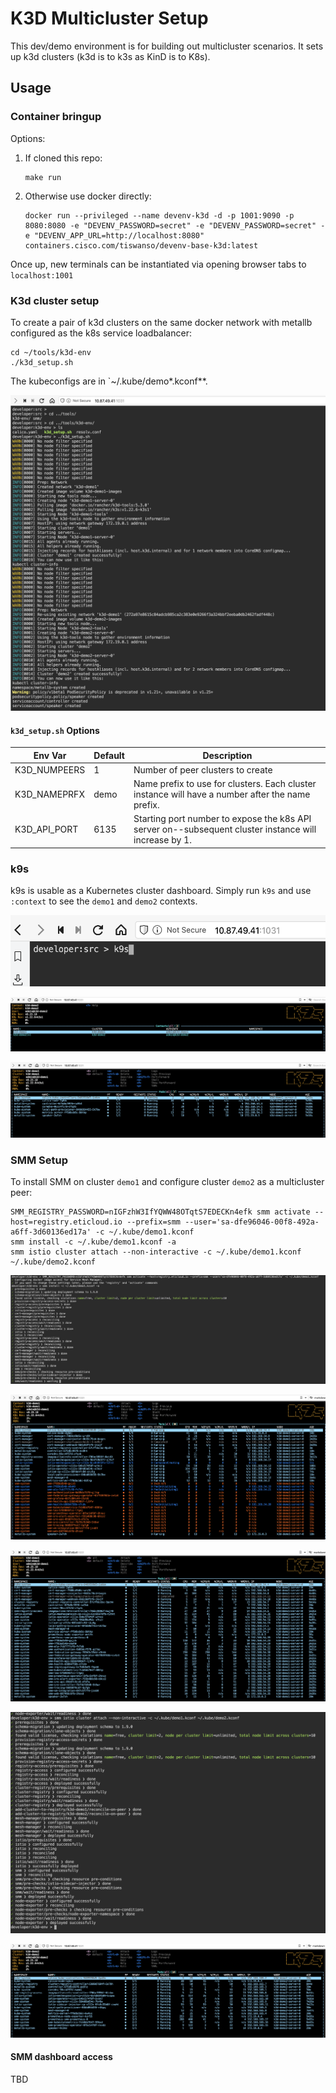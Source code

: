 # K3D Multicluster Setup

This dev/demo environment is for building out multicluster scenarios.  It sets up k3d clusters (k3d is to k3s as KinD is to K8s).

## Usage

### Container bringup

Options:

1.  If cloned this repo:

    ```
    make run
    ```

2.  Otherwise use docker directly:

    ```
    docker run --privileged --name devenv-k3d -d -p 1001:9090 -p 8080:8080 -e "DEVENV_PASSWORD=secret" -e "DEVENV_PASSWORD=secret" -e "DEVENV_APP_URL=http://localhost:8080" containers.cisco.com/tiswanso/devenv-base-k3d:latest
    ```

Once up, new terminals can be instantiated via opening browser tabs to `localhost:1001`

### K3d cluster setup

To create a pair of k3d clusters on the same docker network with metallb configured as the k8s service loadbalancer:

```
cd ~/tools/k3d-env
./k3d_setup.sh
```

The kubeconfigs are in `~/.kube/demo*.kconf**.

![k3d_setup](images/k3d_setup.png)

#### `k3d_setup.sh` Options

| Env Var      | Default | Description                                                                                       |
|--------------|---------|---------------------------------------------------------------------------------------------------|
| K3D_NUMPEERS |     1 | Number of peer clusters to create                                                                    |
| K3D_NAMEPRFX | demo | Name prefix to use for clusters.  Each cluster instance will have a number after the name prefix.     |
| K3D_API_PORT | 6135 | Starting port number to expose the k8s API server on--subsequent cluster instance will increase by 1. |


### k9s

k9s is usable as a Kubernetes cluster dashboard.  Simply run `k9s` and use `:context` to see the `demo1` and `demo2` contexts.

![k9s start](images/k9s_start.png)

![k9s contexts](images/k9s_contexts.png)

![k9s demo1 pods](images/k9s_demo1_pods.png)


### SMM Setup

To install SMM on cluster `demo1` and configure cluster `demo2` as a multicluster peer:

```
SMM_REGISTRY_PASSWORD=nIGFzhW3IfYQWW48OTqtS7EDECKn4efk smm activate --host=registry.eticloud.io --prefix=smm --user='sa-dfe96046-00f8-492a-a6ff-3d60136ed17a' -c ~/.kube/demo1.kconf
smm install -c ~/.kube/demo1.kconf -a
smm istio cluster attach --non-interactive -c ~/.kube/demo1.kconf ~/.kube/demo2.kconf
```

![smm init progress](images/smm_init.png)

![k9s smm init](images/k9s_demo1_smm_init.png)

![smm init done](images/smm_init_done.png)

![smm cluster attach](images/smm_cluster_attach.png)

![k9s smm cluster attach](images/k9s_smm_cluster_attach.png)

#### SMM dashboard access

TBD

